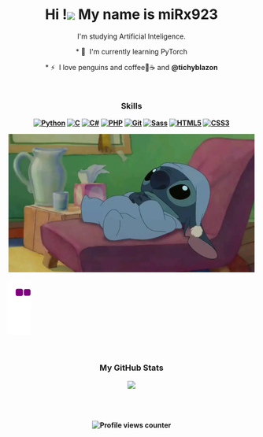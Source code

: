 <p align="center">
  <h1 align="center">Hi !<img align="center" src="https://user-images.githubusercontent.com/18350557/176309783-0785949b-9127-417c-8b55-ab5a4333674e.gif" /> My name is miRx923</h1>

<div align="center">
  <p align="center"> I'm studying Artificial Inteligence. </p>
  
  <p align="center"> * 🧠  I'm currently learning PyTorch </p>
  <p align="center"> * ⚡  I love penguins and coffee🐧☕ and <b>@tichyblazon </p>
</div>


<div align="center">
  
<br>
  
<h3>Skills</h3>
<p align="center">
<a href="https://www.python.org/" target="_blank" rel="noreferrer"><img src="https://raw.githubusercontent.com/danielcranney/readme-generator/main/public/icons/skills/python-colored.svg" width="50" alt="Python" /></a>
<a href="https://docs.microsoft.com/en-us/cpp/?view=msvc-170" target="_blank" rel="noreferrer"><img src="https://raw.githubusercontent.com/danielcranney/readme-generator/main/public/icons/skills/c-colored.svg" width="50" alt="C" /></a>
<a href="https://docs.microsoft.com/en-us/dotnet/csharp/" target="_blank" rel="noreferrer"><img src="https://raw.githubusercontent.com/danielcranney/readme-generator/main/public/icons/skills/csharp-colored.svg" width="50" alt="C#" /></a>
<a href="https://www.php.net/" target="_blank" rel="noreferrer"><img src="https://raw.githubusercontent.com/danielcranney/readme-generator/main/public/icons/skills/php-colored.svg" width="50" alt="PHP" /></a>
<a href="https://git-scm.com/" target="_blank" rel="noreferrer"><img src="https://raw.githubusercontent.com/danielcranney/readme-generator/main/public/icons/skills/git-colored.svg" width="50" alt="Git" /></a>
<a href="https://sass-lang.com/" target="_blank" rel="noreferrer"><img src="https://raw.githubusercontent.com/danielcranney/readme-generator/main/public/icons/skills/sass-colored.svg" width="50" alt="Sass" /></a>
<a href="https://developer.mozilla.org/en-US/docs/Glossary/HTML5" target="_blank" rel="noreferrer"><img src="https://raw.githubusercontent.com/danielcranney/readme-generator/main/public/icons/skills/html5-colored.svg" width="50" alt="HTML5" /></a>
<a href="https://www.w3.org/TR/CSS/#css" target="_blank" rel="noreferrer"><img src="https://raw.githubusercontent.com/danielcranney/readme-generator/main/public/icons/skills/css3-colored.svg" width="50" alt="CSS3" /></a>
</p>

<img src="stitch.jpg" width="500">

</div>

![Snake animation](https://github.com/miRx923/miRx923/blob/main/github-contribution-grid-snake.gif)

<br>

<h3 align="center"> <b>My GitHub Stats</b></h3>

<div align="center">
<img src="https://github-readme-stats.vercel.app/api/top-langs/?username=miRx923&hide_border=true&layout=compact&bg_color=000000" style="width: 50%" />
  
<br><br>
  
![Profile views counter](https://komarev.com/ghpvc/?username=miRx923&&style=flat-square)  
</div>


